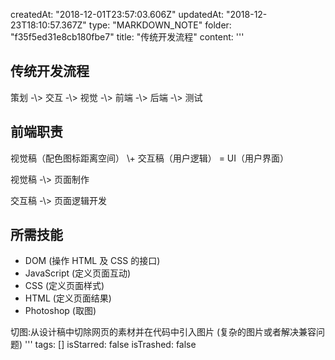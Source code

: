 createdAt: "2018-12-01T23:57:03.606Z"
updatedAt: "2018-12-23T18:10:57.367Z"
type: "MARKDOWN_NOTE"
folder: "f35f5ed31e8cb180fbe7"
title: "传统开发流程"
content: '''
  ## 传统开发流程
  策划 -\\> 交互 -\\> 视觉 -\\> 前端 -\\> 后端 -\\> 测试
  
  ## 前端职责
  
  视觉稿（配色图标距离空间） \\+ 交互稿（用户逻辑） = UI（用户界面）
  
  视觉稿 -\\> 页面制作
  
  交互稿 -\\> 页面逻辑开发
  
  ## 所需技能
  
  *   DOM (操作 HTML 及 CSS 的接口)
  *   JavaScript (定义页面互动)
  *   CSS (定义页面样式)
  *   HTML (定义页面结果)
  *   Photoshop (取图)
  
  切图:从设计稿中切除网页的素材并在代码中引入图片 (复杂的图片或者解决兼容问题)
'''
tags: []
isStarred: false
isTrashed: false
